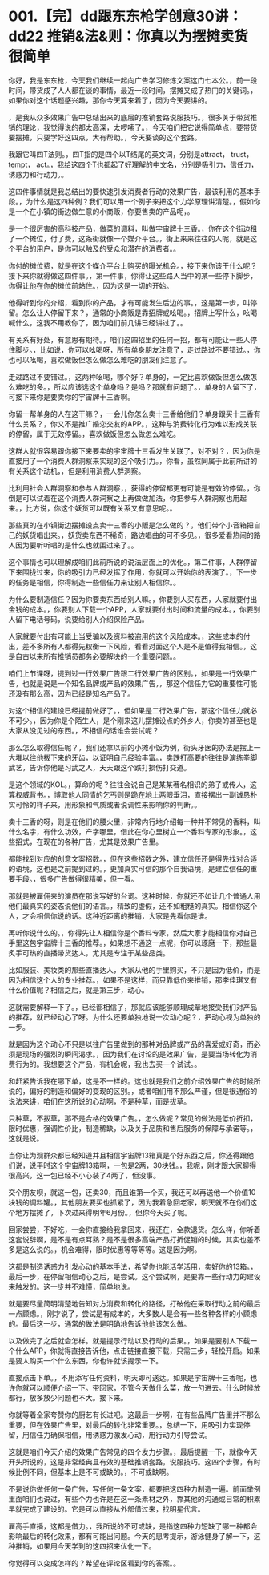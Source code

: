 # 001.【完】dd跟东东枪学创意30讲：dd22 推销&法&则：你真以为摆摊卖货很简单

你好，我是东东枪，今天我们继续一起向广告学习修炼文案这门七本公。，前一段时间，带货成了人人都在谈的事情，最近一段时间，摆摊又成了热门的关键词。，如果你对这个话题感兴趣，那你今天算来着了，因为今天要讲的。

，是我从众多效果广告中总结出来的底层的推销套路说服技巧。，很多关于带货推销的理论，我觉得说的都太高深，太啰嗦了。，今天咱们把它说得简单点，要带货要摆摊，只要学好这四点，大有帮助。，今天要谈的这个套路。

我跟它叫四T法则。，四T指的是四个以T结尾的英文词，分别是attract， trust， tempt， act。，我给这四个T也都起了好理解的中文名，分别是吸引力，信任力，诱惑力和行动力。。

这四件事情就是我总结出的要快速引发消费者行动的效果广告，最该利用的基本手段。，为什么是这四种例？我们可以用一个例子来把这个力学原理讲清楚。，假如你是一个在小镇的街边做生意的小商贩，你要售卖的产品呢，。

是一个很厉害的高科技产品，做菜的调料，叫做宇宙牌十三香。，你在这个街边租了一个摊位，付了费，这条街就像一个媒介平台。，街上来来往往的人呢，就是这个平台的用户，是你可以触及的受众和潜在的消费者。。

你付的摊位费，就是在这个媒介平台上购买的曝光机会。，接下来你该干什么呢？接下来你就得做这四件事。，第一件事，你得让这些路人当中的某一些停下脚步，你得让他在你的摊位前站住。，因为这是一切的开始。

他得听到你的介绍，看到你的产品，才有可能发生后边的事。，这是第一步，叫停留。怎么让人停留下来？，通常的小商贩是靠招牌或吆喝。，招牌上写什么，吆喝喊什么，这我不用教你了，因为咱们前几讲已经讲过了。。

有关系有好处，有意思有期待。，咱们这四招里的任何一招，都有可能让一些人停住脚步。，比如说，你可以吆喝呀，所有单身朋友注意了，走过路过不要错过。，你也可以吆喝，喜欢做饭但怎么做怎么难吃的朋友们注意了。

走过路过不要错过。，这两种吆喝，哪个好？单身的，一定比喜欢做饭但怎么做怎么难吃的多。，所以应该选这个单身吗？是吗？那就有问题了。，单身的人留下了，可接下来你是要卖你的宇宙牌十三香啊。

你留一帮单身的人在这干嘛？，一会儿你怎么卖十三香给他们？单身跟买十三香有什么关系？，你又不是推广婚恋交友的APP。，这种与消费转化行为难以形成关联的停留，属于无效停留。，喜欢做饭但怎么做怎么难吃。

这群人就很容易跟你接下来要卖的宇宙牌十三香发生关联了，对不对？，因为你是直接用了一个消费人群洞察来实现的这个吸引力。，你看，虽然同属于此前所讲的有关系这个动机，，但是利用消费人群洞察。

比利用社会人群洞察和参与人群洞察，，获得的停留都更有可能是有效的停留。，你倒是可以试着在这个消费人群洞察之上再做做加法，你把参与人群洞察也用起来。，比方说，你这个妖货可以既有关系又有意思呢。。

那些真的在小镇街边摆摊设点卖十三香的小贩是怎么做的？，他们带个小音箱把自己的妖货唱出来。，妖货卖东西不稀奇，路边唱曲的可不多见。，很多爱看热闹的路人因为要听听唱的是什么也就围过来了。。

这个事情也可以理解成咱们此前所说的说法层面上的优化。，第二件事，人群停留下来围拢过来，你的吸引力已经发挥了作用，你就可以开始你的表演了。，下一步的任务是相信，你得制造一些信任力来让别人相信你。。

为什么要制造信任？因为你要卖东西给别人嘛。，你要别人买东西，人家就要付出金钱的成本。，你要别人下载一个APP，人家就要付出时间和流量的成本。，你要别人留下电话号码，说要给别人介绍保险产品。

人家就要付出有可能上当受骗以及资料被盗用的这个风险成本。，这些成本的付出，差不多所有人都得先权衡一下风险，看看对面这个人是不是值得我相信。，这是自古以来所有推销员都务必要解决的一个重要问题。。

咱们上节课呀，提到过一行效果广告跟二行效果广告的区别。，如果是一行效果广告，也就是说是一个知名品牌或产品的效果广告，，那这个信任力它的重要性可能还没有那么高，因为已经是知名产品了。

对这个相信的建设已经提前做好了。，但如果是二行效果广告，那这个信任力就必不可少。，因为你是个陌生人，是个刚来这儿摆摊设点的外乡人，你卖的甚至也是大家从没见过的东西。，不相信的话谁会尝试呢？

那么怎么取得信任呢？，我们还拿以前的小摊小饭为例，街头牙医的办法是摆上一大堆以往他拔下来的牙齿，以证明自己经验丰富。，卖跌打高要的往往是演练拳脚武艺，告诉你他是习武之人，天天跟这个跌打损伤打交道。

是这个领域的KOL。，算命的呢？往往会说自己是某某著名相识的弟子或传人，这算权威背书。，博取他人同情的乞丐则是跪在地上两眼垂泪，直接摆出一副诚恳朴实可怜的样子来，用形象和气质或者说调性来影响你的判断。。

卖十三香的呀，则是在他们的腰火里，非常内行地介绍每一种并不常见的香料，叫什么名字，有什么功效，产字哪里，借此在你心里树立一个香料专家的形象。，这些招式，在现在的各种广告，尤其是效果广告里。

都能找到对应的创意文案招数。，但在这些招数之外，建立信任还是得先找对合适的语境，这也是之前提到过的。，更加真实可信的那个自我语境，是建立信任的重要手段。，很多广告做得很精美，但一看。

那就是被雇佣来的演员在那说写好的台词。这种时候，你就还不如让几个普通人用他们最真实的姿态说他们的语言。，精致的虚假，还不如粗糙的真实。相信你这个人，才会相信你说的话。这种近距离的推销，大家是先看你是谁。

再听你说什么的。，你得先让人相信你是个香料专家，然后大家才能相信你对自己手里这包宇宙牌十三香的推荐。，如果想不通这一点呢，你可以琢磨一下，那些最炙手可热的直播带货达人，尤其是专注于某些品类。

比如服装、美妆类的那些直播达人，大家从他的手里购买，不只是因为低价，而是因为相信这个人的专业推荐。，如果不是这样，而只靠低价来推销，那李佳琪又有什么价值呢？相信之后，就是第三步，动心。

这就需要解释一下了。，已经都相信了，那就应该能够顺理成章地接受我们对产品的推荐，就已经动心了呀。为什么还要单独地说一次动心呢？，把动心视为单独的一步。

就是因为这个动心不只是以往广告里做到的那种对品牌或产品的喜爱或好奇，而必须是现场的强烈的瞬间渴求。，因为我们在讨论的是效果广告，是要当场转化为消费行为的。我想要这个产品，有机会呢，我也去买一个试试。。

和赶紧告诉我在哪下单，这是不一样的。这也就是我们之前介绍效果广告的时候所说的，偏好的制造和偏好的变现的区别。，或者咱们用不那么严谨，但是很通俗的说法来讲，咱们在这所说的心动啊，不是种草，而是拔草。

只种草，不拔草，那不是合格的效果广告。，怎么做呢？常见的做法是低价折扣，限时优惠，强调性价比，制造稀缺，以及关于品质和售后服务的保障与承诺等。，这就是说。

当你让为观群众都已经知道并且相信宇宙牌13箱真是个好东西之后，你还得跟他们说，说平时这个宇宙牌13箱啊，一包是2两，30块钱。，我呢，刚才跟大家聊得很高兴，这一包已经不小心装了4两了，但没事。

交个朋友呗，就这一包，还卖30，而且谁第一个买，我还可以再送他一个价值10块钱的调料罐。，其他朋友要买也抓紧了，因为我着急回老家，明天就不在你们这个地方摆摊了，下次过来得明年6月份。，但你今天买了呢。

回家尝尝，不好吃，一会你直接给我拿回来，我还在，全款退货。怎么样，你听着这套说辞啊，是不是有点耳熟？是不是很多高端产品打折促销的时候，其实也差不多是这么说的。，机会难得，限时优惠等等等等。这是因为啊。

这都是制造诱惑力引发心动的基本手法，希望你也能活学活用，卖好你的13箱。，最后一步，在停留相信动心之后，是尝试。这个尝试啊，是要靠一些行动力的建设来触发的。这一步并不难懂，简单地说。

就是要尽量简明清楚地告知对方消费和转化的路径，打破他在采取行动之前的最后一点顾虑。，刚才说了，尝试是有成本的，大多数人是会有一些各种各样的小顾虑的。最后这一步，通常的做法是明确地告诉他他该怎么做。

以及做完了之后就会怎样。就是提示行动以及行动的后果。，如果是要别人下载一个什么APP，你就得直接告诉他，点击链接直接下载，只需三步，轻松开启。如果是要人购买一个什么东西，你也许就该提示一下。

直接点击下单。，不用添写任何资料，明天即可送达。如果是宇宙牌十三香呢，也许你就可以顺便介绍一下。带回家，不管今天做什么菜，放一勺进去。什么时候放都行，放多放少问题也不大。接下来。

你就等着全家夸赞你的厨艺有长进吧。这最后一步啊，在有些品牌广告里并不那么重要，但在效果广告里，对最后的转化非常重要。，总结一下，用吸引力实现停留，用信任力确保相信，用诱惑力激发心动，用行动力引导尝试。

这就是咱们今天介绍的效果广告常见的四个发力步骤。，最后提醒一下，就像今天开头所说的，这是非常经典且有效的基础推销套路，说服技巧。这四个步骤，有时候比例不同，但基本上是不可或缺的。，不可或缺啊。

不是说你做任何一条广告，写任何一条文案，都要把这四种力制造一遍。前面举例里面咱们也说过，有些个力也许是在这一条素材之外，靠其他的沟通或日常的积累早就完成了建设的。它是可以直接从外部借过来，找明星代言。

雇高手直播，这都是借力。，我所说的不可或缺，是指这四种力短缺了哪一种都会影响最后的转化效果，都有可能出问题。今天的思考提示，游泳健身了解一下，这种推销，如果用今天学到的这四招来优化一下。

你觉得可以变成怎样的？希望在评论区看到你的答案。。
